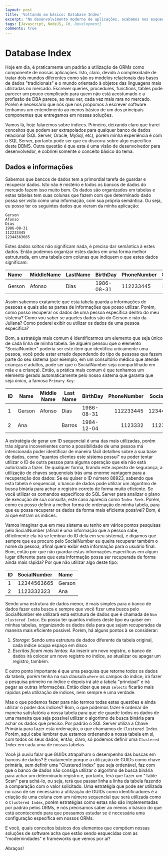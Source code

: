 ```yaml
---
layout: post
title: 'Voltando ao básico: Database Index'
excerpt: "No desenvolvimento moderno de aplicações, acabamos nos esquecendo de pensar sobre o funcionamento das bases de dados que utilizamos, já que as abstraímos em nossos ORMs e confiamos que estes componentes irão fazer um bom trabalho. Mas vamos voltar um pouquinho as bases e relembrar (ou aprender) o que são os Índices de nossos bancos de dados."
tags: [Javascript, NodeJS, C#, Development]
comments: true
---
```

# Database Index

Hoje em dia, é praticamente um padrão a utilização de ORMs como componente de nossas aplicações. Isto, claro, devido à complexidade de tratar dois mundos diferentes como são os modelos relacionais das bases de dados "tradicionais" e o mundo orientado à objetos das linguagens mais utilizadas no mercado. Escrever queries, procedures, functions, tables pode parecer um pouco complicado para quem não está acostumado e a profissão de DBA parece, ao meu ver, cada vez mais rara no mercado. Porém é necessário que nós que nos propomos à escrever software tenhamos um entendimento ao menos básico de um dos principais componentes que entregamos em nossas soluções.

Vamos lá, hoje falaremos sobre índices. Primeiro, deixando claro que trarei conceitos que podem ser extrapolados para qualquer banco de dados relacional (SQL Server, Oracle, MySql, etc), porém minha experiência é com o SQL Server, portanto pode ser que eu discorra sobre algo específico deste DBMS. Outra questão é que esta é uma visão de desenvolvedor para desenvolvedor, e cobrirei somente o conceito básico do tema.

## Dados e informações

Sabemos que bancos de dados tem a primordial tarefa de guardar e recuperar dados. Isto não é mistério e todos os bancos de dados do mercado fazem isso muito bem. Os dados são organizados em tabelas e estas tabelas tem suas colunas que fazem com que determinado dado possa ser visto como uma informação, com sua própria semântica. Ou seja, eu posso ter os seguintes dados que vieram da minha aplicação:

```text
Gerson
Afonso
Dias
1986-08-31
112233445
12344563665
```

Estes dados soltos não significam nada, é preciso dar semântica à estes dados. Então podemos organizar estes dados em uma forma melhor estruturada, em uma tabela com colunas que indiquem o que estes dados significam:

| Name   | MiddleName | LastName | BirthDay   | PhoneNumber | SocialNumber |
|:-------|:-----------|:---------|:-----------|:------------|:-------------|
| Gerson | Afonso     | Dias     | 1986-08-31 | 112233445   | 12344563665  |

Assim sabemos exatamete que esta tabela guarda a informações de pessoas e quais são as partes de informações que posso utilizar. Porém, como posso recuperar os dados de uma pessoa específica dentro do meu sistema? Como vou saber se aqueles dados são do Gerson e não da Juliana? Como poderei exibir ou utilizar os dados de uma pessoa específica?

Bom, a estratégia mais comum é identificarmos um elemento que seja único de cada linha de minha tabela. Se alguém pensou que o elemento "SocialNumber" poderia ser este item que identifica unicamente uma pessoa, você pode estar errado dependendo do tipo de pessoas que fazem parte do seu sistema (por exemplo, em um consultório médico que atende crianças e adultos, pode ser que o SocialNumber seja compartilhado em mãe e a criança). Então, a prática mais comum é que tenhamos um elemento gerado automaticamente pelo nosso sistema que garanta que seja único, a famosa ```Primary Key```:

| ID | Name   | Middle Name | Last Name | BirthDay   | PhoneNumber | SocialNumber |
|----|--------|-------------|-----------|------------|------------:|-------------:|
1    | Gerson | Afonso      | Dias      | 1986-08-31 | 112233445   | 12344563665  |
2    | Ana    |             | Barros    | 1984-12-04 | 1123332     | 1123332323   |

A estratégia de gerar um ID sequencial é uma das mais utilizadas, porém trás alguns incovenientes como a possibilidade de uma pessoa má intencionada poder identificar de maneira fácil detalhes sobre a sua base de dados, como "quantos clientes este sistema possuí" ou poder tentar utilizar o ID de outra pessoa para alguma operação que ela não está autorizada a fazer. De qualquer forma, tirando este aspecto de segurança, a utilização de chaves sequenciais trás uma enorme vantagem para a recuperação dos dados: Se eu quiser o ID número 88923, sabendo que esta tabela é sequencial, o banco de dados pode utilizar um algoritmo de busca binária para achar o registro correto de forma muito eficiente. Se você utilizar os comandos específicos do SQL Server para analizar o plano de execução de sua consulta, este caso aparecia como ```Index Seek```. Porém, como eu posso definir a melhor forma de ordenação de minha tabela, para que eu possa recuperar os dados da forma mais eficiente possível? Bom, é aí que entram os índices.

Vamos imaginar que em meu sistema eu tenho em vários pontos pesquisas pelo SocialNumber (afinal é uma informação que a pessoa sabe, dificilmente ela irá se lembrar do ID dela em seu sistema), e digamos que sempre que eu procuro pelo SocialNumber eu queira recuperar também o nome da pessoa, afinal quero exibir esta informação para o usuário final. Bom, então por que não guardar estas informações específicas em algum lugar diferente para que esta informação possa ser recuperada de forma ainda mais rápida? Por que não utilizar algo deste tipo:

| ID | SocialNumber | Name   |
|:---|:-------------|:-------|
| 1  | 12344563665  | Gerson |
| 2  | 1123332323   | Ana    |

Sendo uma estrutura de dados menor, é mais simples para o banco de dados fazer esta busca e sempre que você fizer uma busca pelo SocialNumber ele utilizará esta estrutura de dados que é chamada de ```Non clustered Index```. Eu posso ter quantos indices deste tipo eu quiser em minhas tabelas, organizando os dados dela para que sejam recuperadas da maneira mais eficiente possível. Porém, há alguns pontos à se considerar:

1. *Storage*: Sendo uma estrutura de dados diferente da tabela original, cada índice ocupa espaço em disco
1. *Escritas ficam mais lentas*: Ao inserir um novo registro, o banco de dados irá colocar um novo registro no índice, ao atualizar ou apagar um registro, também.

E outro ponto importante é que uma pesquisa que retorne todos os dados da tabela, porém tenha na sua clausula `where` os campos do índice, irá fazer a pesquisa primeiro no índice e depois irá até a tabela "principal" e irá pegar as outras informações. Então dizer que seus `selects` ficarão mais rápidos pela utilização de índices, nem sempre é uma verdade.

Mas o que podemos fazer para não termos todas estas questões e ainda utilizar o poder dos índices? Bom, o que podemos fazer é ordenar de maneira satisfatória a nossa tabela para que ele guarde todos os dados de uma maneira que seja possível utilizar o algoritmo de busca binária para achar os dados que preciso. Por padrão o SQL Server utiliza a Chave Primária para fazer esta ordenação, o que chamamos de ```Clustered Index```. Porém, aqui cabe lembrar que estamos ordenando a nossa tabela em si, com todos os seus dados, então, claro, só podemos definir uma ```Clustered Index``` em cada uma de nossas tabelas.

Você já ouviu falar que GUIDs atrapalham o desempenho das buscas em bancos de dados? É exatamente porque a utilização de GUIDs como chave primária, sem definir uma "Clustered Index" que seja ordenável, faz com que o banco de dados não consiga utilizar o algoritmo de busca binária para achar um determinado registro e, portanto, terá que fazer um "Table Scan" para achá-lo, ou seja, terá que passar linha a linha da tabela fazendo a comparação com o valor solicitado. Uma estratégia que pode ser utilizada no caso de ser necessário a utilização de GUIDs como identificadores é a criação de uma coluna com um número sequencial que será utilizada como o ```Clustered Index```, porém estratégias como estas não são implementadas por padrão pelos ORMs, e nós precisamos saber ao menos o básico do que está acontecendo para que possamos estudar se é necessária uma configuração específica em nossos ORMs.

E você, quais conceitos básicos dos elementos que compõem nossas soluções de software acha que estão sendo esquecidas com as "modernindades" e frameworks que vemos por aí?

Abraços!